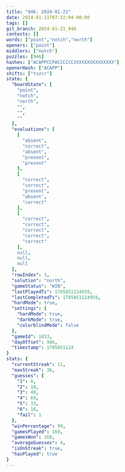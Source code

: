 ```yaml
---
title: "946: 2024-01-21"
date: 2024-01-21T07:32:04-08:00
tags: []
git_branch: 2024-01-21_946
contests: []
words: ["point","notch","north"]
openers: ["point"]
middlers: ["notch"]
puzzles: [946]
hashes: ["ACAPPCCPACCCCCCXXXXXXXXXXXXXXX"]
openerHash: ["ACAPP"]
shifts: ["tvzcr"]
state: {
  "boardState": [
    "point",
    "notch",
    "north",
    "",
    "",
    ""
  ],
  "evaluations": [
    [
      "absent",
      "correct",
      "absent",
      "present",
      "present"
    ],
    [
      "correct",
      "correct",
      "present",
      "absent",
      "correct"
    ],
    [
      "correct",
      "correct",
      "correct",
      "correct",
      "correct"
    ],
    null,
    null,
    null
  ],
  "rowIndex": 3,
  "solution": "north",
  "gameStatus": "WIN",
  "lastPlayedTs": 1705851124959,
  "lastCompletedTs": 1705851124959,
  "hardMode": true,
  "settings": {
    "hardMode": true,
    "darkMode": true,
    "colorblindMode": false
  },
  "gameId": 1853,
  "dayOffset": 946,
  "timestamp": 1705851124
}
stats: {
  "currentStreak": 11,
  "maxStreak": 36,
  "guesses": {
    "1": 0,
    "2": 10,
    "3": 40,
    "4": 69,
    "5": 33,
    "6": 16,
    "fail": 1
  },
  "winPercentage": 99,
  "gamesPlayed": 169,
  "gamesWon": 168,
  "averageGuesses": 4,
  "isOnStreak": true,
  "hasPlayed": true
}
---
```

<!-- more -->
